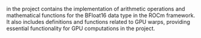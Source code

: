in the project contains the implementation of arithmetic operations and mathematical functions for the BFloat16 data type in the ROCm framework. It also includes definitions and functions related to GPU warps, providing essential functionality for GPU computations in the project.